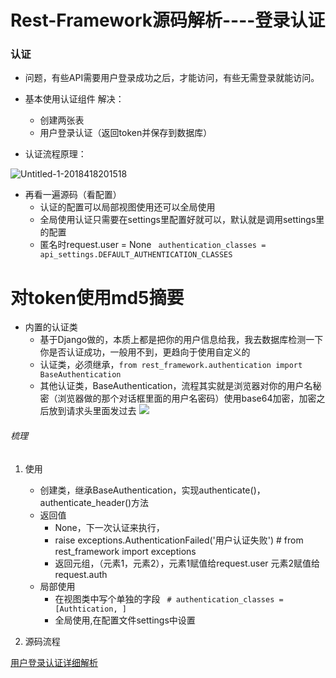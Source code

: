 # Rest-Framework源码解析----登录认证


### 认证
- 问题，有些API需要用户登录成功之后，才能访问，有些无需登录就能访问。
- 基本使用认证组件
解决：
    - 创建两张表
    - 用户登录认证（返回token并保存到数据库）


- 认证流程原理：

![Untitled-1-2018418201518](http://p693ase25.bkt.clouddn.com/Untitled-1-2018418201518.png)

- 再看一遍源码（看配置）
    - 认证的配置可以局部视图使用还可以全局使用
    - 全局使用认证只需要在settings里配置好就可以，默认就是调用settings里的配置
    - 匿名时request.user = None
    `` authentication_classes = api_settings.DEFAULT_AUTHENTICATION_CLASSES``


# 对token使用md5摘要


- 内置的认证类
    - 基于Django做的，本质上都是把你的用户信息给我，我去数据库检测一下你是否认证成功，一般用不到，更趋向于使用自定义的
    - 认证类，必须继承，``from rest_framework.authentication import BaseAuthentication``
    - 其他认证类，BaseAuthentication，流程其实就是浏览器对你的用户名秘密（浏览器做的那个对话框里面的用户名密码）使用base64加密，加密之后放到请求头里面发过去
![](index_files/509953468.png)


###### 梳理
1. 使用
    - 创建类，继承BaseAuthentication，实现authenticate()，authenticate_header()方法
    - 返回值
        - None，下一次认证来执行，
        - raise exceptions.AuthenticationFailed('用户认证失败')  # from rest_framework import exceptions
        - 返回元组，（元素1，元素2），元素1赋值给request.user 元素2赋值给request.auth
    - 局部使用
        - 在视图类中写个单独的字段 `` # authentication_classes = [Authtication, ]``
        - 全局使用,在配置文件settings中设置


2. 源码流程


[用户登录认证详细解析](https://yuansuixin.github.io/2017/03/20/rest-framework-auth/ "用户登录认证详细解析")









